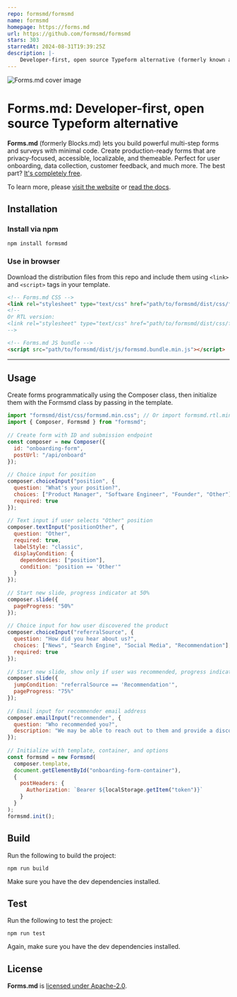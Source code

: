 ```yaml
---
repo: formsmd/formsmd
name: formsmd
homepage: https://forms.md
url: https://github.com/formsmd/formsmd
stars: 303
starredAt: 2024-08-31T19:39:25Z
description: |-
    Developer-first, open source Typeform alternative (formerly known as Blocks.md)
---
```


![Forms.md cover image](https://res.cloudinary.com/dnriuttuy/image/upload/v1737557694/formsmd-og-image_qxkxec.png)

# Forms.md: Developer-first, open source Typeform alternative

**Forms.md** (formerly Blocks.md) lets you build powerful multi-step forms and surveys with minimal code. Create production-ready forms that are privacy-focused, accessible, localizable, and themeable. Perfect for user onboarding, data collection, customer feedback, and much more. The best part? [It's completely free](https://forms.md/pricing/).

To learn more, please [visit the website](https://forms.md) or [read the docs](https://docs.forms.md).

## Installation

### Install via npm

```
npm install formsmd
```

### Use in browser

Download the distribution files from this repo and include them using `<link>` and `<script>` tags in your template.

```html
<!-- Forms.md CSS -->
<link rel="stylesheet" type="text/css" href="path/to/formsmd/dist/css/formsmd.min.css" />
<!--
Or RTL version:
<link rel="stylesheet" type="text/css" href="path/to/formsmd/dist/css/formsmd.rtl.min.css" />
-->

<!-- Forms.md JS bundle -->
<script src="path/to/formsmd/dist/js/formsmd.bundle.min.js"></script>
```

***

## Usage

Create forms programmatically using the Composer class, then initialize them with the Formsmd class by passing in the template.

```javascript
import "formsmd/dist/css/formsmd.min.css"; // Or import formsmd.rtl.min.css in case of RTL
import { Composer, Formsmd } from "formsmd";
 
// Create form with ID and submission endpoint
const composer = new Composer({
  id: "onboarding-form",
  postUrl: "/api/onboard"
});
 
// Choice input for position
composer.choiceInput("position", {
  question: "What's your position?",
  choices: ["Product Manager", "Software Engineer", "Founder", "Other"],
  required: true
});
 
// Text input if user selects "Other" position
composer.textInput("positionOther", {
  question: "Other",
  required: true,
  labelStyle: "classic",
  displayCondition: {
    dependencies: ["position"],
    condition: "position == 'Other'"
  }
});
 
// Start new slide, progress indicator at 50%
composer.slide({
  pageProgress: "50%"
});
 
// Choice input for how user discovered the product
composer.choiceInput("referralSource", {
  question: "How did you hear about us?",
  choices: ["News", "Search Engine", "Social Media", "Recommendation"],
  required: true
});
 
// Start new slide, show only if user was recommended, progress indicator at 75%
composer.slide({
  jumpCondition: "referralSource == 'Recommendation'",
  pageProgress: "75%"
});
 
// Email input for recommender email address
composer.emailInput("recommender", {
  question: "Who recommended you?",
  description: "We may be able to reach out to them and provide a discount for helping us out."
});
 
// Initialize with template, container, and options
const formsmd = new Formsmd(
  composer.template,
  document.getElementById("onboarding-form-container"),
  {
    postHeaders: {
      Authorization: `Bearer ${localStorage.getItem("token")}`
    }
  }
);
formsmd.init();
```

## Build

Run the following to build the project:

```
npm run build
```

Make sure you have the dev dependencies installed.

## Test

Run the following to test the project:

```
npm run test
```

Again, make sure you have the dev dependencies installed.

## License

**Forms.md** is [licensed under Apache-2.0](https://www.apache.org/licenses/LICENSE-2.0).

